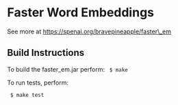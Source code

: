 # Faster Word Embeddings

See more at https://spenai.org/bravepineapple/faster\_em 

## Build Instructions

To build the faster\_em.jar perform:
` $ make`

To run tests, perform:

` $ make test`
